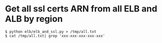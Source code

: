 # Get all ssl certs ARN from all ELB and ALB by region

    $ python elb/elb_and_ssl.py > /tmp/all.txt
    $ cat /tmp/all.txt| grep 'xxx-xxx-xxx-xxx-xxx'
